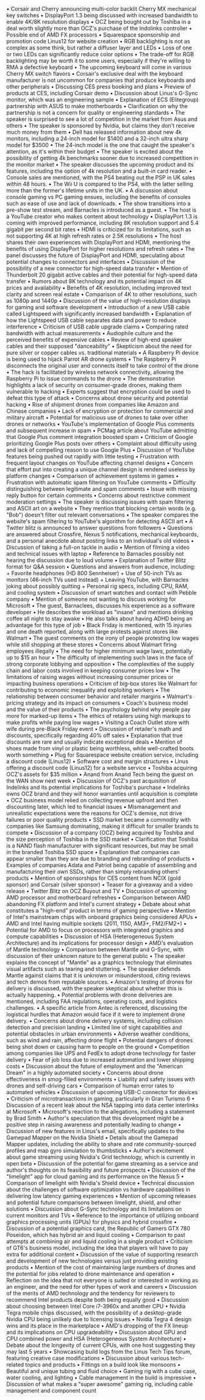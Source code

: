 • Corsair and Cherry announcing multi-color backlit Cherry MX mechanical key switches
• DisplayPort 1.3 being discussed with increased bandwidth to enable 4K/8K resolution displays
• OCZ being bought out by Toshiba in a deal worth slightly more than OCZ's purchase of the Indolinks controller
• Possible end of AMD FX processors
• Squarespace sponsorship and promotion code Linus12 for website creation
• RGB backlighting is not as complex as some think, but rather a diffuser layer and LEDs
• Loss of one or two LEDs can significantly reduce color options
• The trade-off for RGB backlighting may be worth it to some users, especially if they're willing to RMA a defective keyboard
• The upcoming keyboard will come in various Cherry MX switch flavors
• Corsair's exclusive deal with the keyboard manufacturer is not uncommon for companies that produce keyboards and other peripherals
• Discussing CES press booking and plans
• Preview of products at CES, including Corsair demo
• Discussion about Linus's G-Sync monitor, which was an engineering sample
• Explanation of ECS (Elitegroup) partnership with ASUS to make motherboards
• Clarification on why the partnership is not a concern for quality or engineering standards
• The speaker is surprised to see a lot of competition in the market from Asus and others
• The speaker is sponsored by Nvidia, but claims they don't receive much money from them
• Dell has released information about new 4k monitors, including a 24-inch model for $1400 and a 32-inch ultra sharp model for $3500
• The 24-inch model is the one that caught the speaker's attention, as it's within their budget
• The speaker is excited about the possibility of getting 4k benchmarks sooner due to increased competition in the monitor market
• The speaker discusses the upcoming product and its features, including the option of 4k resolution and a built-in card reader.
• Console sales are mentioned, with the PS4 beating out the PSP in UK sales within 48 hours.
• The Wii U is compared to the PS4, with the latter selling more than the former's lifetime units in the UK.
• A discussion about console gaming vs PC gaming ensues, including the benefits of consoles such as ease of use and lack of downloads.
• The show transitions into a pre-show test stream, and Barnacles is introduced as a guest.
• The host is a YouTube creator who makes content about technology
• DisplayPort 1.3 is coming with improved performance, including 8K resolution support and 5.4 gigabit per second bit rates
• HDMI is criticized for its limitations, such as not supporting 4K at high refresh rates or 2.5K resolutions
• The host shares their own experiences with DisplayPort and HDMI, mentioning the benefits of using DisplayPort for higher resolutions and refresh rates
• The panel discusses the future of DisplayPort and HDMI, speculating about potential changes to connectors and interfaces
• Discussion of the possibility of a new connector for high-speed data transfer
• Mention of Thunderbolt 20 gigabit active cables and their potential for high-speed data transfer
• Rumors about 8K technology and its potential impact on 4K prices and availability
• Benefits of 4K resolution, including improved text clarity and screen real estate
• Comparison of 4K to other resolutions, such as 1080p and 1440p
• Discussion of the value of high-resolution displays for gaming and software development
• Introduction of a new USB cable called Lightspeed with significantly increased bandwidth
• Explanation of how the Lightspeed USB cable separates data and power to reduce interference
• Criticism of USB cable upgrade claims
• Comparing rated bandwidth with actual measurements
• Audiophile culture and the perceived benefits of expensive cables
• Review of high-end speaker cables and their supposed "danceability"
• Skepticism about the need for pure silver or copper cables vs. traditional materials
• A Raspberry Pi device is being used to hijack Parrot AR drone systems
• The Raspberry Pi disconnects the original user and connects itself to take control of the drone
• The hack is facilitated by wireless network connectivity, allowing the Raspberry Pi to issue commands to the drone
• The demonstration highlights a lack of security on consumer-grade drones, making them vulnerable to hacking
• Experts suggest that encryption could be used to defeat this type of attack
• Concerns about drone security and potential hacking
• Rise of shipment drones from companies like Amazon and Chinese companies
• Lack of encryption or protection for commercial and military aircraft
• Potential for malicious use of drones to take over other drones or networks
• YouTube's implementation of Google Plus comments and subsequent increase in spam
• PCMag article about YouTube admitting that Google Plus comment integration boosted spam
• Criticism of Google prioritizing Google Plus posts over others
• Complaint about difficulty using and lack of compelling reason to use Google Plus
• Discussion of YouTube features being pushed out rapidly with little testing
• Frustration with frequent layout changes on YouTube affecting channel designs
• Concern that effort put into creating a unique channel design is rendered useless by platform changes
• Comparison of achievement systems in games
• Frustration with automatic spam filtering on YouTube comments
• Difficulty distinguishing between legitimate and spam comments
• Issue with missing reply button for certain comments
• Concerns about restrictive comment moderation settings
• The speaker is discussing issues with spam filtering and ASCII art on a website
• They mention that blocking certain words (e.g. "Bob") doesn't filter out relevant conversations
• The speaker compares the website's spam filtering to YouTube's algorithm for detecting ASCII art
• A Twitter blitz is announced to answer questions from followers
• Questions are answered about Crossfire, Nexus 5 notifications, mechanical keyboards, and a personal anecdote about posting links to an individual's old videos
• Discussion of taking a full-on tackle in audio
• Mention of filming a video and technical issues with laptop
• Reference to Barnacles possibly not hearing the discussion due to loud volume
• Explanation of Twitter Blitz format for Q&A session
• Questions and answers from audience, including:
	+ Favorite headphones (HD 800 Sennheiser)
	+ Use of 50-inch TVs as monitors (46-inch TVs used instead)
	+ Leaving YouTube, with Barnacles joking about possibly quitting
	+ Personal rig specs, including CPU, RAM, and cooling system
• Discussion of smart watches and contact with Pebble company
• Mention of someone not wanting to discuss working for Microsoft
• The guest, Barnaclees, discusses his experience as a software developer
• He describes the workload as "insane" and mentions drinking coffee all night to stay awake
• He also talks about having ADHD being an advantage for this type of job
• Black Friday is mentioned, with 15 injuries and one death reported, along with large protests against stores like Walmart
• The guest comments on the irony of people protesting low wages while still shopping at these stores
• Concerns about Walmart firing employees illegally
• The need for higher minimum wage laws, potentially up to $15 an hour
• The difficulty of implementing such laws in the face of strong corporate lobbying and opposition
• The complexities of the supply chain and labor costs involved in keeping consumer prices low
• The limitations of raising wages without increasing consumer prices or impacting business operations
• Criticism of big-box stores like Walmart for contributing to economic inequality and exploiting workers
• The relationship between consumer behavior and retailer margins
• Walmart's pricing strategy and its impact on consumers
• Coach's business model and the value of their products
• The psychology behind why people pay more for marked-up items
• The ethics of retailers using high markups to make profits while paying low wages
• Visiting a Coach Outlet store with wife during pre-Black Friday event
• Discussion of retailer's math and discounts, specifically regarding 40% off sales
• Explanation that true discounts are rare and usually indicate exceptional deals
• Mention of shoes made from vinyl or plastic being worthless, while well-crafted boots worth something
• Plug for Squarespace website creation service, including a discount code (Linus12)
• Software cost and margin structures
• Linus offering a discount code (Linus12) for a website service
• Toshiba acquiring OCZ's assets for $35 million
• Anand from Anand Tech being the guest on the WAN show next week
• Discussion of OCZ's past acquisition of Indelinks and its potential implications for Toshiba's purchase
• Indelinks owns OCZ brand and they will honor warranties until acquisition is complete
• OCZ business model relied on collecting revenue upfront and then discounting later, which led to financial issues
• Mismanagement and unrealistic expectations were the reasons for OCZ's demise, not drive failures or poor quality products
• SSD market became a commodity with companies like Samsung dominating, making it difficult for smaller brands to compete
• Discussion of a company (OCZ) being acquired by Toshiba and the size perception of Toshiba in the SSD market
• Clarification that Toshiba is a NAND flash manufacturer with significant resources, but may be small in the branded Toshiba SSD space
• Explanation that companies can appear smaller than they are due to branding and rebranding of products
• Examples of companies Adata and Patriot being capable of assembling and manufacturing their own SSDs, rather than simply rebranding others' products
• Mention of sponsorships for CES content from NCIX (gold sponsor) and Corsair (silver sponsor)
• Teaser for a giveaway and a video release
• Twitter Blitz on OCZ Buyout and TV
• Discussion of upcoming AMD processor and motherboard refreshes
• Comparison between AMD abandoning FX platform and Intel's current strategy
• Debate about what constitutes a "high-end" product in terms of gaming perspective
• Mention of Intel's mainstream chips with onboard graphics being considered APUs
• AMD and Intel having multiple sockets (2011, 1150, AM3+, FM2/FM2+)
• Potential for AMD to focus on processors with integrated graphics and compute capabilities
• Discussion of HSA (Heterogeneous System Architecture) and its implications for processor design
• AMD's evaluation of Mantle technology
• Comparison between Mantle and G-Sync, with discussion of their unknown nature to the general public
• The speaker explains the concept of "Mantle" as a graphics technology that eliminates visual artifacts such as tearing and stuttering.
• The speaker defends Mantle against claims that it is unknown or misunderstood, citing reviews and tech demos from reputable sources.
• Amazon's testing of drones for delivery is discussed, with the speaker skeptical about whether this is actually happening.
• Potential problems with drone deliveries are mentioned, including FAA regulations, operating costs, and logistics challenges.
• A specific article from Antec is referenced, discussing the logistical hurdles that Amazon would face if it were to implement drone delivery.
• Concerns about drone delivery systems, including collision detection and precision landing
• Limited line of sight capabilities and potential obstacles in urban environments
• Adverse weather conditions, such as wind and rain, affecting drone flight
• Potential dangers of drones being shot down or causing harm to people on the ground
• Competition among companies like UPS and FedEx to adopt drone technology for faster delivery
• Fear of job loss due to increased automation and lower shipping costs
• Discussion about the future of employment and the "American Dream" in a highly automated society
• Concerns about drone effectiveness in smog-filled environments
• Liability and safety issues with drones and self-driving cars
• Comparison of human error rates to automated vehicles
• Discussion of upcoming USB-C connector for devices
• Criticism of microtransactions in gaming, particularly in Gran Turismo 6
• Discussion of a recent leak about the NSA tapping into data center interlinks at Microsoft
• Microsoft's reaction to the allegations, including a statement by Brad Smith
• Author's speculation that this development might be a positive step in raising awareness and potentially leading to change
• Discussion of new features in Linus's email, specifically updates to the Gamepad Mapper on the Nvidia Shield
• Details about the Gamepad Mapper updates, including the ability to share and rate community-sourced profiles and map gyro simulation to thumbsticks
• Author's excitement about game streaming using Nvidia's Grid technology, which is currently in open beta
• Discussion of the potential for game streaming as a service and author's thoughts on its feasibility and future prospects
• Discussion of the "limelight" app for cloud gaming and its performance on the Nexus 5
• Comparison of limelight with Nvidia's Shield device
• Technical discussion about the challenges of software optimization vs hardware capabilities in delivering low latency gaming experiences
• Mention of upcoming releases and potential future comparisons between limelight, shield, and other solutions
• Discussion about G-Sync technology and its limitations on current monitors and TVs
• Reference to the importance of utilizing onboard graphics processing units (GPUs) for physics and hybrid crossfire
• Discussion of a potential graphics card, the Republic of Gamers GTX 780 Poseidon, which has hybrid air and liquid cooling
• Comparison to past attempts at combining air and liquid cooling in a single product
• Criticism of GT6's business model, including the idea that players will have to pay extra for additional content
• Discussion of the value of supporting research and development of new technologies versus just providing existing products
• Mention of the cost of maintaining large numbers of drones and the potential for jobs related to drone maintenance and operation
• Reflection on the idea that not everyone is suited or interested in working as an engineer, and the need for other types of work and careers
• Discussion of the merits of AMD technology and the tendency for reviewers to recommend Intel products despite both being equally good
• Discussion about choosing between Intel Core i7-3960x and another CPU
• Nvidia Tegra mobile chips discussed, with the possibility of a desktop-grade Nvidia CPU being unlikely due to licensing issues
• Nvidia Tegra 4 design wins and its place in the marketplace
• AMD's dropping of the FX lineup and its implications on CPU upgradeability
• Discussion about GPU and CPU combined power and HSA (Heterogeneous System Architecture)
• Debate about the longevity of current CPUs, with one host suggesting they may last 5 years
• Showcasing build logs from the Linus Tech Tips forum, featuring creative case modifications
• Discussion about various tech-related topics and products
• Fittings on a build look like monsoons
• Beautiful and unique tubing and fluid choice
• Gaming rig with a cube case, water cooling, and lighting
• Cable management in the build is impressive
• Discussion of what makes a "super awesome" gaming rig, including cable management and component count